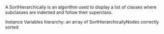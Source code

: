 A SortHierarchically is an algorithm used to display a list of classes where subclasses are indented and follow their superclass.

Instance Variables
	hierarchy: an array of SortHierarchicallyNodes correctly sorted

